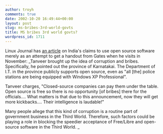 ```yaml
---
author: troyh
comments: true
date: 2002-10-20 16:49:44+00:00
layout: post
slug: ms-bribes-3rd-world-govts
title: MS bribes 3rd world govts?
wordpress_id: 1711
---
```


Linux Journal has [an article](http://www.linuxjournal.com/article.php?sid=6389) on India's claims to use open source software merely as an attempt to get a handout from Gates when he visits in November: _Tanveer brought up the idea of corruption and bribes. Specifically, he pointed out the province of Karnatakai. The Department of I.T. in the province publicly supports open source, even as "all [the] police stations are being equipped with Windows XP Professional".

Tanveer charges, "Closed-source companies can pay them under the table. Open source is free so there is no opportunity [of bribes] there for the officials.... What matters is that due to this announcement, now they will get more kickbacks.... Their intelligence is laudable!"

Many people allege that this kind of corruption is a routine part of government business in the Third World. Therefore, such factors could be playing a role in blocking the speedier acceptance of Free/Libre and open-source software in the Third World. _

